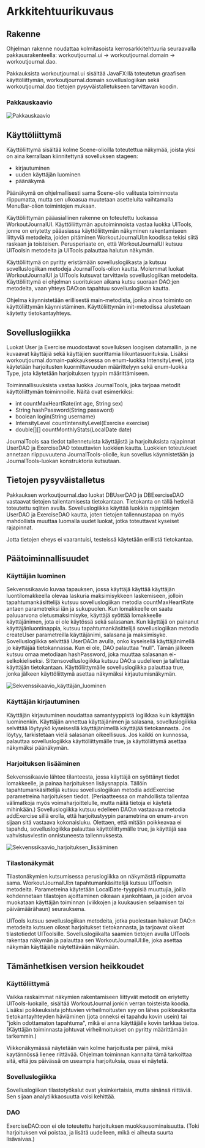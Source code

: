 # Arkkitehtuurikuvaus

## Rakenne

Ohjelman rakenne noudattaa kolmitasoista kerrosarkkitehtuuria seuraavalla pakkausrakenteella: workoutjournal.ui -> workoutjournal.domain -> workoutjournal.dao.

Pakkauksista workoutjournal.ui sisältää JavaFX:llä toteutetun graafisen käyttöliittymän, workoutjournal.domain sovelluslogiikan sekä workoutjournal.dao tietojen pysyväistalletukseen tarvittavan koodin. 

### Pakkauskaavio

![Pakkauskaavio](https://github.com/jp-tulijoki/ot-harjoitustyo/blob/master/dokumentaatio/kuvat/packageDiagram.jpg) 

## Käyttöliittymä

Käyttöliittymä sisältää kolme Scene-olioilla toteutettua näkymää, joista yksi on aina kerrallaan kiinnitettynä sovelluksen stageen:
- kirjautuminen
- uuden käyttäjän luominen
- päänäkymä

Päänäkymä on ohjelmallisesti sama Scene-olio valitusta toiminnosta riippumatta, mutta sen ulkoasua muutetaan asetteluita vaihtamalla MenuBar-olion toimintojen mukaan.

Käyttöliittymän pääasiallinen rakenne on toteutettu luokassa WorkoutJournalUI. Käyttöliittymän aputoiminnoista vastaa luokka UITools, jonne on eriytetty pääasiassa käyttöliittymän näkyminen rakentamiseen liittyviä metodeita, joiden pitäminen WorkoutJournalUI:n koodissa tekisi siitä raskaan ja toisteisen. Perusperiaate on, että WorkoutJournalUI kutsuu UIToolsin metodeita ja UITools palauttaa halutun näkymän.

Käyttöliittymä on pyritty eristämään sovelluslogiikasta ja kutsuu sovelluslogiikan metodeja JournalTools-olion kautta. Molemmat luokat WorkoutJournalUI ja UITools kutsuvat tarvittavia sovelluslogiikan metodeita. Käyttöliittymä ei ohjelman suorituksen aikana kutsu suoraan DAO:jen metodeita, vaan yhteys DAO:on tapahtuu sovelluslogiikan kautta. 

Ohjelma käynnistetään erillisestä main-metodista, jonka ainoa toiminto on käyttöliittymän käynnistäminen. Käyttöliittymän init-metodissa alustetaan käytetty tietokantayhteys.

## Sovelluslogiikka

Luokat User ja Exercise muodostavat sovelluksen loogisen datamallin, ja ne kuvaavat käyttäjiä sekä käyttäjien suorittamia liikuntasuorituksia. Lisäksi workoutjournal.domain-pakkauksessa on enum-luokka IntensityLevel, jota käytetään harjoitusten kuormittavuuden määrittelyyn sekä enum-luokka Type, jota käytetään harjoituksen tyypin määrittämiseen.

Toiminnallisuuksista vastaa luokka JournalTools, joka tarjoaa metodit käyttöliittymän toiminnoille. Näitä ovat esimerkiksi:
- int countMaxHeartRate(int age, String sex)
- String hashPassword(String password)
- boolean login(String username)
- IntensityLevel countIntensityLevel(Exercise exercise)
- double[][] countMonthlyStats(LocalDate date)

JournalTools saa tiedot tallennetuista käyttäjistä ja harjoituksista rajapinnat UserDAO ja ExerciseDAO toteuttavien luokkien kautta. Luokkien toteutukset annetaan riippuvuutena JournalTools-oliolle, kun sovellus käynnistetään ja JournalTools-luokan konstruktoria kutsutaan.

## Tietojen pysyväistalletus

Pakkauksen workoutjournal.dao luokat DBUserDAO ja DBExerciseDAO vastaavat tietojen tallentamisesta tietokantaan. Tietokanta on tällä hetkellä toteutettu sqliten avulla. Sovelluslogiikka käyttää luokkia rajapintojen UserDAO ja ExerciseDAO kautta, joten tietojen tallennustapaa on myös mahdollista muuttaa luomalla uudet luokat, jotka toteuttavat kyseiset rajapinnat.

Jotta tietojen eheys ei vaarantuisi, testeissä käytetään erillistä tietokantaa.

## Päätoiminnallisuudet

### Käyttäjän luominen

Sekvenssikaavio kuvaa tapauksen, jossa käyttäjä käyttää käyttäjän luontilomakkeella olevaa laskuria maksimisykkeen laskemiseen, jolloin tapahtumankäsittelijä kutsuu sovelluslogiikan metodia countMaxHeartRate antaen parametreiksi iän ja sukupuolen. Kun lomakkeelle on saatu paluuarvona oletusmaksimisyke, käyttäjä syöttää lomakkeelle käyttäjänimen, jota ei ole käytössä sekä salasanan. Kun käyttäjä on painanut käyttäjänluontinappia, kutsuu tapahtumankäsittelijä sovelluslogiikan metodia createUser parametreilla käyttäjänimi, salasana ja maksimisyke. Sovelluslogiikka selvittää UserDAOn avulla, onko kyseisellä käyttäjänimellä jo käyttäjää tietokannassa. Kun ei ole, DAO palauttaa "null". Tämän jälkeen kutsuu omaa metodiaan hashPassword, joka muuttaa salasanan ei-selkokieliseksi. Sittensovelluslogiikka kutsuu DAO:a uudelleen ja tallettaa käyttäjän tietokantaan. Käyttöliittymälle sovelluslogiikka palauttaa true, jonka jälkeen käyttöliittymä asettaa näkymäksi kirjautumisnäkymän.

![Sekvenssikaavio_käyttäjän_luominen](https://github.com/jp-tulijoki/ot-harjoitustyo/blob/master/dokumentaatio/kuvat/createUser.png)

### Käyttäjän kirjautuminen

Käyttäjän kirjautuminen noudattaa samantyyppistä logiikkaa kuin käyttäjän luominenkin. Käyttäjän annettua käyttäjänimen ja salasana, sovelluslogiikka selvittää löytyykö kyseisesllä käyttäjänimellä käyttäjää tietokannasta. Jos löytyy, tarkistetaan vielä salasanan oikeellisuus. Jos kaikki on kunnossa, palauttaa sovelluslogiikka käyttöliittymälle true, ja käyttöliittymä asettaa näkymäksi päänäkymän.

### Harjoituksen lisääminen

Sekvenssikaavio lähtee tilanteesta, jossa käyttäjä on syöttänyt tiedot lomakkeelle, ja painaa harjoituksen lisäysnappia. Tällöin tapahtumankäsittelijä kutsuu sovelluslogiikan metodia addExercise parametreina harjoituksen tiedot. (Periaatteessa on mahdollista tallentaa välimatkoja myös voimaharjoittelulle, mutta näitä tietoja ei käytetä mihinkään.) Sovelluslogiikka kutsuu edelleen DAO:n vastaavaa metodia addExercise sillä erolla, että harjoitustyypin parametrina on enum-arvon sijaan sitä vastaava kokonaisluku. Olettaen, että mitään poikkeavaa ei tapahdu, sovelluslogiikka palauttaa käyttöliittymälle true, ja käyttäjä saa vahvistusviestin onnistuneesta tallennuksesta.

![Sekvenssikaavio_harjoituksen_lisääminen](https://github.com/jp-tulijoki/ot-harjoitustyo/blob/master/dokumentaatio/kuvat/addExercise.png)

### Tilastonäkymät

Tilastonäkymien kutsumisessa peruslogiikka on näkymästä riippumatta sama. WorkoutJournalUI:n tapahtumankäsittelijä kutsuu UIToolsin metodeita. Parametreina käytetään LocalDate-tyyppisiä muuttujia, joilla kohdennetaan tilastojen ajoittaminen oikeaan ajankohtaan, ja joiden arvoa muokataan käyttäjän toiminnan (viikkojen ja kuukausien selaamisen tai päivämäärähaun) seurauksena.

UITools kutsuu sovelluslogiikan metodeita, jotka puolestaan hakevat DAO:n metodeita kutsuen oikeat harjoitukset tietokannasta, ja tarjoavat oikeat tilastotiedot UIToolsille. Sovelluslogiikalta saamien tietojen avulla UITools rakentaa näkymän ja palauttaa sen WorkoutJournalUI:lle, joka asettaa näkymän käyttäjälle näytettävään näkymään.

## Tämänhetkisen version heikkoudet

### Käyttöliittymä

Vaikka raskaimmat näkymien rakentamiseen liittyvät metodit on eriytetty UITools-luokalle, sisältää WorkoutJournal jonkin verran toisteista koodia. Lisäksi poikkeuksista johtuvien virheilmoitusten syy on lähes poikkeuksetta tietokantayhteyden häviäminen (jota onneksi ei tapahdu kovin usein) tai "jokin odottamaton tapahtuma", mikä ei anna käyttäjälle kovin tarkkaa tietoa. (Käyttäjän toiminnasta johtuvat virheilmoitukset on pyritty määrittämään tarkemmin.)

Viikkonäkymässä näytetään vain kolme harjoitusta per päivä, mikä kaytännössä lienee riittävää. Ohjelman toiminnan kannalta tämä tarkoittaa sitä, että jos päivässä on useampia harjoituksia, osaa ei näytetä.

### Sovelluslogiikka

Sovelluslogiikan tilastotyökalut ovat yksinkertaisia, mutta sinänsä riittäviä. Sen sijaan analytiikkaosuutta voisi kehittää.

### DAO

ExerciseDAO:oon ei ole toteutettu harjoituksen muokkausominaisuutta. (Toki harjoituksen voi poistaa, ja lisätä uudelleen, mikä ei aiheuta suurta lisävaivaa.)
